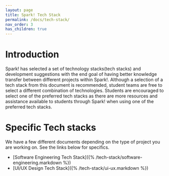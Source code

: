 ```yaml
---
layout: page
title: Spark! Tech Stack 
permalink: /docs/tech-stack/
nav_order: 3
has_children: true
---
```

# Introduction
Spark! has selected a set of technology stacks(tech stacks) and development suggestions with the end goal of having better knowledge transfer between different projects within Spark!. Although a selection of a tech stack from this document is recommended, student teams are free to select a different combination of technologies. Students are encouraged to select one of the preferred tech stacks as there are more resources and assistance available to students through Spark! when using one of the preferred tech stacks. 

# Specific Tech stacks
We have a few different documents depending on the type of project you are working on. See the links below for specifics.

- [Software Engineering Tech Stack]({% /tech-stack/software-engineering.markdown %})
- [UI/UX Design Tech Stack]({% /tech-stack/ui-ux.markdown %})


